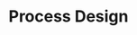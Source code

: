 ---
layout: sub-service
order: 2
title: "Process Design"
parent: "Organizational Design and Alignment"
description: "SLKone's Process Design services streamline your business processes, enhancing efficiency, reducing costs, and improving quality to drive operational excellence."
intro: "Streamline your business processes with SLKone's Process Design services, enhancing efficiency, reducing costs, and improving quality."
approach: "We conduct a thorough analysis of your existing processes to identify inefficiencies and bottlenecks. Our team collaborates with key stakeholders to redesign processes that are aligned with your strategic goals, ensuring improved performance and scalability."
focus_areas:
  - title: "Process Mapping"
    content: "Document and analyze your current processes to identify inefficiencies and areas for improvement."
  - title: "Process Optimization"
    content: "Redesign processes to enhance efficiency, reduce waste, and improve quality."
  - title: "Process Standardization"
    content: "Develop standardized operating procedures to ensure consistency and reliability across your organization."
  - title: "Process Integration"
    content: "Ensure seamless integration of processes across different functions and departments."
  - title: "Process Performance Measurement"
    content: "Establish metrics to monitor and continuously improve process performance."
why_choose:
  - "Expert Process Analysis and Redesign"
  - "Customized Optimization Strategies"
  - "Focus on Efficiency and Quality"
  - "Proven Track Record in Process Improvement"
cta: "Contact us to optimize your business processes and achieve operational excellence."
icon: "fa-arrow-progress"
color: "cinnabar"
image: "/assets/images/backgrounds/process-design.webp"
permalink: /services/organizational-design-and-alignment/process-design
redirect: "/services/organizational-design-and-alignment/process-design"
---